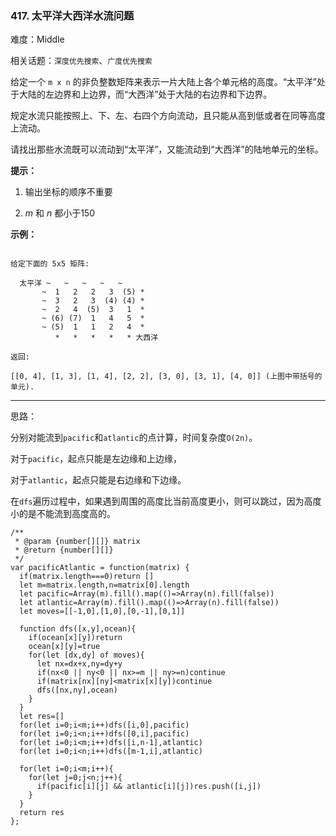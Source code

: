 ### 417. 太平洋大西洋水流问题

难度：Middle

相关话题：`深度优先搜索`、`广度优先搜索`

给定一个  `m x n`  的非负整数矩阵来表示一片大陆上各个单元格的高度。&ldquo;太平洋&rdquo;处于大陆的左边界和上边界，而&ldquo;大西洋&rdquo;处于大陆的右边界和下边界。



规定水流只能按照上、下、左、右四个方向流动，且只能从高到低或者在同等高度上流动。



请找出那些水流既可以流动到&ldquo;太平洋&rdquo;，又能流动到&ldquo;大西洋&rdquo;的陆地单元的坐标。







**提示：** 




1. 输出坐标的顺序不重要

2. *m*  和 *n*  都小于150









**示例：** 







```

给定下面的 5x5 矩阵:

  太平洋 ~   ~   ~   ~   ~ 
       ~  1   2   2   3  (5) *
       ~  3   2   3  (4) (4) *
       ~  2   4  (5)  3   1  *
       ~ (6) (7)  1   4   5  *
       ~ (5)  1   1   2   4  *
          *   *   *   *   * 大西洋

返回:

[[0, 4], [1, 3], [1, 4], [2, 2], [3, 0], [3, 1], [4, 0]] (上图中带括号的单元).
```







-----

思路：

分别对能流到`pacific`和`atlantic`的点计算，时间复杂度`O(2n)`。

对于`pacific`，起点只能是左边缘和上边缘，

对于`atlantic`，起点只能是右边缘和下边缘。

在`dfs`遍历过程中，如果遇到周围的高度比当前高度更小，则可以跳过，因为高度小的是不能流到高度高的。

```
/**
 * @param {number[][]} matrix
 * @return {number[][]}
 */
var pacificAtlantic = function(matrix) {
  if(matrix.length===0)return []
  let m=matrix.length,n=matrix[0].length
  let pacific=Array(m).fill().map(()=>Array(n).fill(false))
  let atlantic=Array(m).fill().map(()=>Array(n).fill(false))
  let moves=[[-1,0],[1,0],[0,-1],[0,1]]
  
  function dfs([x,y],ocean){
    if(ocean[x][y])return
    ocean[x][y]=true
    for(let [dx,dy] of moves){
      let nx=dx+x,ny=dy+y
      if(nx<0 || ny<0 || nx>=m || ny>=n)continue
      if(matrix[nx][ny]<matrix[x][y])continue
      dfs([nx,ny],ocean)
    }
  }
  let res=[]
  for(let i=0;i<m;i++)dfs([i,0],pacific)
  for(let i=0;i<n;i++)dfs([0,i],pacific)
  for(let i=0;i<m;i++)dfs([i,n-1],atlantic)
  for(let i=0;i<n;i++)dfs([m-1,i],atlantic)
  
  for(let i=0;i<m;i++){
    for(let j=0;j<n;j++){
      if(pacific[i][j] && atlantic[i][j])res.push([i,j])
    }
  }
  return res
};
```

